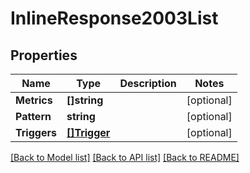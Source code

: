 # InlineResponse2003List

## Properties

Name | Type | Description | Notes
------------ | ------------- | ------------- | -------------
**Metrics** | **[]string** |  | [optional] 
**Pattern** | **string** |  | [optional] 
**Triggers** | [**[]Trigger**](Trigger.md) |  | [optional] 

[[Back to Model list]](../README.md#documentation-for-models) [[Back to API list]](../README.md#documentation-for-api-endpoints) [[Back to README]](../README.md)


